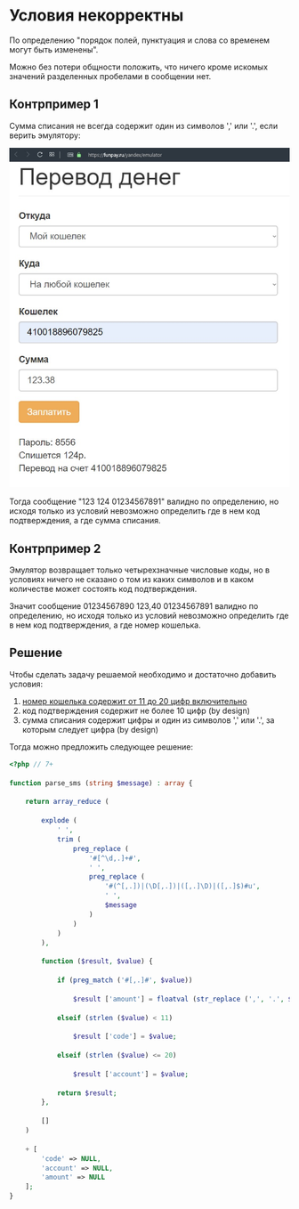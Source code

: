# Условия некорректны

По определению "порядок полей, пунктуация и слова со временем могут быть изменены".

Можно без потери общности положить, что ничего кроме искомых значений разделенных пробелами в сообщении нет.

## Контрпример 1

Сумма списания не всегда содержит один из символов ',' или '.', если верить эмулятору:

![124][1]

[1]: https://github.com/vadim-malashenko/funpay/blob/master/1.jpg

Тогда сообщение "123 124 01234567891" валидно по определению, но исходя только из условий невозможно определить где в нем код подтверждения, а где сумма списания.

## Контрпример 2

Эмулятор возвращает только четырехзначные числовые коды, но в условиях ничего не сказано о том из каких символов и в каком количестве может состоять код подтверждения.

Значит сообщение 01234567890 123,40 01234567891 валидно по определению, но исходя только из условий невозможно определить где в нем код подтверждения, а где номер кошелька.

## Решение

Чтобы сделать задачу решаемой необходимо и достаточно добавить условия:

1. [номер кошелька содержит от 11 до 20 цифр включительно](https://kassa.yandex.ru/tech/payout/wallet.html)
2. код подтверждения содержит не более 10 цифр (by design)
3. сумма списания содержит цифры и один из символов ',' или '.', за которым следует цифра (by design)

Тогда можно предложить следующее решение:

```php
<?php // 7+

function parse_sms (string $message) : array {
        
    return array_reduce (
        
        explode (
            ' ',
            trim (
                preg_replace (
                    '#[^\d,.]+#',
                    ' ',
                    preg_replace (
                        '#(^[,.])|(\D[,.])|([,.]\D)|([,.]$)#u',
                        ' ',
                        $message
                    )
                )
            )
        ),
        
        function ($result, $value) {
            
            if (preg_match ('#[,.]#', $value))
            
                $result ['amount'] = floatval (str_replace (',', '.', $value));
            
            elseif (strlen ($value) < 11)
            
                $result ['code'] = $value;
                
            elseif (strlen ($value) <= 20)
            
                $result ['account'] = $value;
            
            return $result;
        },
        
        []
    )
    
    + [
        'code' => NULL,
        'account' => NULL,
        'amount' => NULL
    ];
}
